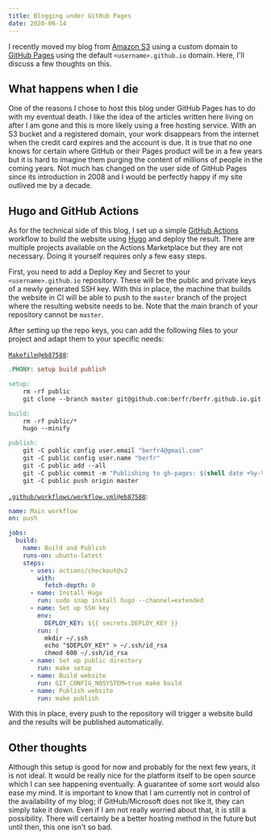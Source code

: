 ```yaml
---
title: Blogging under GitHub Pages
date: 2020-06-14
---
```


I recently moved my blog from [Amazon S3] using a custom domain to [GitHub
Pages] using the default `<username>.github.io` domain. Here, I'll discuss a few
thoughts on this.

[Amazon S3]: https://aws.amazon.com/s3
[GitHub Pages]: https://pages.github.com

## What happens when I die

One of the reasons I chose to host this blog under GitHub Pages has to do with
my eventual death. I like the idea of the articles written here living on after
I am gone and this is more likely using a free hosting service. With an S3
bucket and a registered domain, your work disappears from the internet when the
credit card expires and the account is due. It is true that no one knows for
certain where GitHub or their Pages product will be in a few years but it is
hard to imagine them purging the content of millions of people in the coming
years. Not much has changed on the user side of GitHub Pages since its
introduction in 2008 and I would be perfectly happy if my site outlived me by a
decade.

## Hugo and GitHub Actions

As for the technical side of this blog, I set up a simple [GitHub Actions]
workflow to build the website using [Hugo] and deploy the result. There are
multiple projects available on the Actions Marketplace but they are not
necessary. Doing it yourself requires only a few easy steps.

First, you need to add a Deploy Key and Secret to your `<username>.github.io`
repository. These will be the public and private keys of a newly generated SSH
key. With this in place, the machine that builds the website in CI will be able
to push to the `master` branch of the project where the resulting website needs
to be. Note that the main branch of your repository cannot be `master`.

After setting up the repo keys, you can add the following files to your project
and adapt them to your specific needs:

[`Makefile@eb87588`](https://github.com/berfr/berfr.github.io/blob/eb875880acba00ec8c71d2da5bb9ff3386edd2cf/Makefile):

```makefile
.PHONY: setup build publish

setup:
	rm -rf public
	git clone --branch master git@github.com:berfr/berfr.github.io.git public

build:
	rm -rf public/*
	hugo --minify

publish:
	git -C public config user.email "berfr4@gmail.com"
	git -C public config user.name "berfr"
	git -C public add --all
	git -C public commit -m "Publishing to gh-pages: $(shell date +%y-%m-%d\ %H:%M)" || true
	git -C public push origin master
```

[`.github/workflows/workflow.yml@eb87588`](https://github.com/berfr/berfr.github.io/blob/eb875880acba00ec8c71d2da5bb9ff3386edd2cf/.github/workflows/workflow.yml):

```yaml
name: Main workflow
on: push

jobs:
  build:
    name: Build and Publish
    runs-on: ubuntu-latest
    steps:
      - uses: actions/checkout@v2
        with:
          fetch-depth: 0
      - name: Install Hugo
        run: sudo snap install hugo --channel=extended
      - name: Set up SSH key
        env:
          DEPLOY_KEY: ${{ secrets.DEPLOY_KEY }}
        run: |
          mkdir ~/.ssh
          echo "$DEPLOY_KEY" > ~/.ssh/id_rsa
          chmod 600 ~/.ssh/id_rsa
      - name: Set up public directory
        run: make setup
      - name: Build website
        run: GIT_CONFIG_NOSYSTEM=true make build
      - name: Publish website
        run: make publish
```

[GitHub Actions]: https://github.com/features/actions
[Hugo]: https://gohugo.io

With this in place, every push to the repository will trigger a website build
and the results will be published automatically.

## Other thoughts

Although this setup is good for now and probably for the next few years, it is
not ideal. It would be really nice for the platform itself to be open source
which I can see happening eventually. A guarantee of some sort would also ease
my mind. It is important to know that I am currently not in control of the
availability of my blog; if GitHub/Microsoft does not like it, they can simply
take it down. Even if I am not really worried about that, it is still a
possibility. There will certainly be a better hosting method in the future but
until then, this one isn't so bad.
